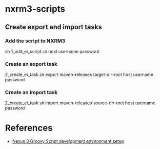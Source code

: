 # nxrm3-scripts


## Create export and import tasks

### Add the script to NXRM3
sh 1_add_ei_script.sh host username password

### Create an export task
2_create_ei_task.sh export maven-releases target-dir-root host username password

### Create an import task
2_create_ei_task.sh import maven-releases source-dir-root host username password


# References

- [Nexus 3 Groovy Script development environment setup](https://support.sonatype.com/hc/en-us/articles/115015812727)





